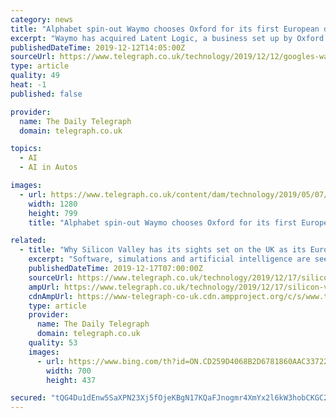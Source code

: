 ```yaml
---
category: news
title: "Alphabet spin-out Waymo chooses Oxford for its first European driverless car hub"
excerpt: "Waymo has acquired Latent Logic, a business set up by Oxford academics which builds highly-realistic simulations of roads and cars that can be used to train artificial intelligence software for driverless vehicles. Its technology, known as “imitation ..."
publishedDateTime: 2019-12-12T14:05:00Z
sourceUrl: https://www.telegraph.co.uk/technology/2019/12/12/googles-waymo-chooses-oxford-first-european-driverless-car-hub/
type: article
quality: 49
heat: -1
published: false

provider:
  name: The Daily Telegraph
  domain: telegraph.co.uk

topics:
  - AI
  - AI in Autos

images:
  - url: https://www.telegraph.co.uk/content/dam/technology/2019/05/07/TELEMMGLPICT000195539538-xlarge_trans_NvBQzQNjv4BqpVlberWd9EgFPZtcLiMQfyf2A9a6I9YchsjMeADBa08.jpeg?imwidth=1200
    width: 1280
    height: 799
    title: "Alphabet spin-out Waymo chooses Oxford for its first European driverless car hub"

related:
  - title: "Why Silicon Valley has its sights set on the UK as its European driverless car hub"
    excerpt: "Software, simulations and artificial intelligence are seen as increasingly vital to the future of safer autonomous vehicles. And it is this field - building sufficiently intelligent ‘brains’ for driverless cars so they are smart enough to make decisions on their own - where Britain has been quietly proving..."
    publishedDateTime: 2019-12-17T07:00:00Z
    sourceUrl: https://www.telegraph.co.uk/technology/2019/12/17/silicon-valley-has-sights-set-uk-european-driverless-car-hub/
    ampUrl: https://www.telegraph.co.uk/technology/2019/12/17/silicon-valley-has-sights-set-uk-european-driverless-car-hub/amp/
    cdnAmpUrl: https://www-telegraph-co-uk.cdn.ampproject.org/c/s/www.telegraph.co.uk/technology/2019/12/17/silicon-valley-has-sights-set-uk-european-driverless-car-hub/amp/
    type: article
    provider:
      name: The Daily Telegraph
      domain: telegraph.co.uk
    quality: 53
    images:
      - url: https://www.bing.com/th?id=ON.CD259D4068B2D6781860AAC33722A53C
        width: 700
        height: 437

secured: "tQG4Du1dEnw5SaXPN23Xj5fOjeKBgN17KQaFJnogmr4XmYx2l6kW3hobCKGC2r1uwENmyRrAse1ccewrO0Z8besUdqqc1HMGFmRvb3mdJuG1/Xai+kDjGCR+w/O4gYyZxhvgwARzkC4HuzXS3nIKSE4iLdCSsWn2xGHc+FAOYGbjouyo24JHtSUfhNk9nhlbigQhUJ8OKwEOvJ3qeZb6Hd1oAOC6joXizrUo9+yhzGC95imw6C7GRzf25dwJZfEEIsa1U97W+otjEyr2wAao1g==;7YFSaCDH5IZfdVPZ//5yGw=="
---
```


